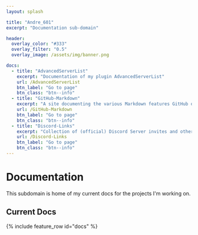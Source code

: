 ```yaml
---
layout: splash

title: "Andre_601"
excerpt: "Documentation sub-domain"

header:
  overlay_color: "#333"
  overlay_filter: "0.5"
  overlay_image: /assets/img/banner.png

docs:
  - title: "AdvancedServerList"
    excerpt: "Documentation of my plugin AdvancedServerList"
    url: /AdvancedServerList
    btn_label: "Go to page"
    btn_class: "btn--info"
  - title: "GitHub-Markdown"
    excerpt: "A site documenting the various Markdown features GitHub offers"
    url: /GitHub-Markdown
    btn_label: "Go to page"
    btn_class: "btn--info"
  - title: "Discord-Links"
    excerpt: "Collection of (official) Discord Server invites and other related URLs."
    url: /Discord-Links
    btn_label: "Go to page"
    btn_class: "btn--info"
---
```


# Documentation

This subdomain is home of my current docs for the projects I'm working on.

## Current Docs

{% include feature_row id="docs" %}
